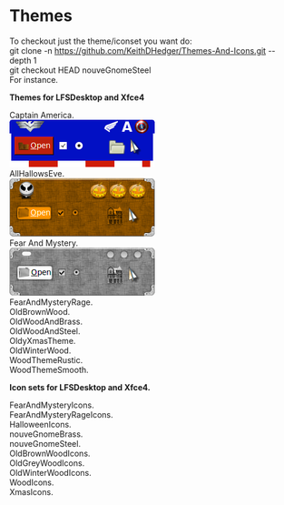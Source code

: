 # Themes

To checkout just the theme/iconset you want do:<br>
git clone -n https://github.com/KeithDHedger/Themes-And-Icons.git  --depth 1<br>
git checkout HEAD nouveGnomeSteel<br>
For instance.

**Themes for LFSDesktop and Xfce4**<br>

Captain America.<br>
![Alt text](pics/CaptainAmerica.png?raw=true "Captain America")<br>
AllHallowsEve.<br>
![Alt text](pics/AllHallowsEve.png?raw=true "All Hallows Eve")<br>
Fear And Mystery.<br>
![Alt text](pics/FearAndMystery.png?raw=true "FearAndMystery")<br>
FearAndMysteryRage.<br>
OldBrownWood.<br>
OldWoodAndBrass.<br>
OldWoodAndSteel.<br>
OldyXmasTheme.<br>
OldWinterWood.<br>
WoodThemeRustic.<br>
WoodThemeSmooth.<br>


**Icon sets for LFSDesktop and Xfce4.**<br>

FearAndMysteryIcons.<br>
FearAndMysteryRageIcons.<br>
HalloweenIcons.<br>
nouveGnomeBrass.<br>
nouveGnomeSteel.<br>
OldBrownWoodIcons.<br>
OldGreyWoodIcons.<br>
OldWinterWoodIcons.<br>
WoodIcons.<br>
XmasIcons.<br>


